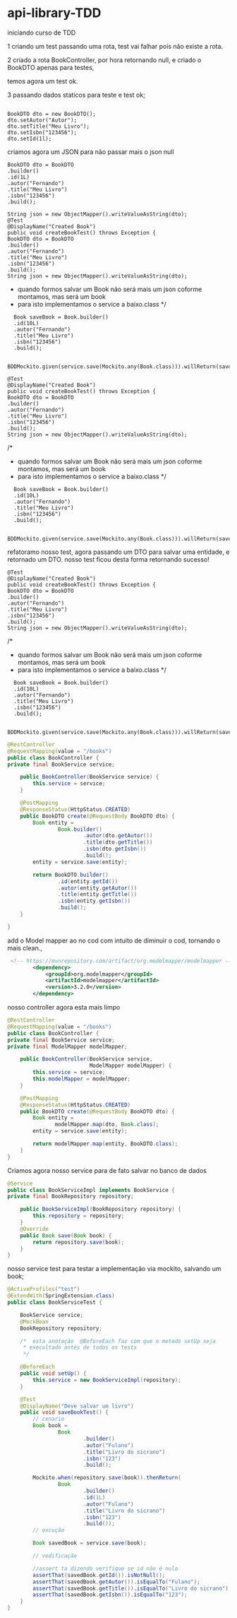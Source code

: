 # api-library-TDD

iniciando curso de TDD

1 criando um test passando uma rota, test vai falhar pois não existe a rota.

2 criado a rota BookController, por hora retornando null,
e criado o BookDTO apenas para testes,

temos agora um test ok.

3 passando dados staticos para teste e test ok;
```lombok.config
    
BookDTO dto = new BookDTO();
dto.setAutor("Autor");
dto.setTitle("Meu Livro");
dto.setIsbn("123456");
dto.setId(1l);
```
criamos agora um JSON para não passar mais o json null

```lombok.config
BookDTO dto = BookDTO
.builder()
.id(1L)
.autor("Fernando")
.title("Meu Livro")
.isbn("123456")
.build();

String json = new ObjectMapper().writeValueAsString(dto);
@Test
@DisplayName("Created Book")
public void createBookTest() throws Exception {
BookDTO dto = BookDTO
.builder()
.autor("Fernando")
.title("Meu Livro")
.isbn("123456")
.build();
String json = new ObjectMapper().writeValueAsString(dto);
```
* quando formos salvar um Book não será mais um json coforme montamos, mas será um book
* para isto implementamos o service a baixo.class
*/
 
```lombok.config
  Book saveBook = Book.builder()
  .id(10L)
  .autor("Fernando")
  .title("Meu Livro")
  .isbn("123456")
  .build();

        BDDMockito.given(service.save(Mockito.any(Book.class))).willReturn(saveBook);

@Test
@DisplayName("Created Book")
public void createBookTest() throws Exception {
BookDTO dto = BookDTO
.builder()
.autor("Fernando")
.title("Meu Livro")
.isbn("123456")
.build();
String json = new ObjectMapper().writeValueAsString(dto);
```
/*

* quando formos salvar um Book não será mais um json coforme montamos, mas será um book
* para isto implementamos o service a baixo.class
*/
```lombok.config
  Book saveBook = Book.builder()
  .id(10L)
  .autor("Fernando")
  .title("Meu Livro")
  .isbn("123456")
  .build();

        BDDMockito.given(service.save(Mockito.any(Book.class))).willReturn(saveBook);
```
refatoramo nosso test, agora passando um DTO para salvar uma entidade, e retornado um DTO.
nosso test ficou desta forma retornando sucesso!

```lombok.config
@Test
@DisplayName("Created Book")
public void createBookTest() throws Exception {
BookDTO dto = BookDTO
.builder()
.autor("Fernando")
.title("Meu Livro")
.isbn("123456")
.build();
String json = new ObjectMapper().writeValueAsString(dto);
```
/*
* quando formos salvar um Book não será mais um json coforme montamos, mas será um book
* para isto implementamos o service a baixo.class
*/
  
```lombok.config
  Book saveBook = Book.builder()
  .id(10L)
  .autor("Fernando")
  .title("Meu Livro")
  .isbn("123456")
  .build();

  BDDMockito.given(service.save(Mockito.any(Book.class))).willReturn(saveBook);
```

```java
@RestController
@RequestMapping(value = "/books")
public class BookController {
private final BookService service;

    public BookController(BookService service) {
        this.service = service;
    }

    @PostMapping
    @ResponseStatus(HttpStatus.CREATED)
    public BookDTO create(@RequestBody BookDTO dto) {
        Book entity =
                Book.builder()
                        .autor(dto.getAutor())
                        .title(dto.getTitle())
                        .isbn(dto.getIsbn())
                        .build();
        entity = service.save(entity);

        return BookDTO.builder()
                .id(entity.getId())
                .autor(entity.getAutor())
                .title(entity.getTitle())
                .isbn(entity.getIsbn())
                .build();
    }

}
```
add o Model mapper ao no cod com intuito de diminuir o cod, tornando o mais clean., 
```xml
 <!-- https://mvnrepository.com/artifact/org.modelmapper/modelmapper -->
        <dependency>
            <groupId>org.modelmapper</groupId>
            <artifactId>modelmapper</artifactId>
            <version>3.2.0</version>
        </dependency>
```

nosso controller agora esta mais limpo

```java
@RestController
@RequestMapping(value = "/books")
public class BookController {
private final BookService service;
private final ModelMapper modelMapper;

    public BookController(BookService service,
                          ModelMapper modelMapper) {
        this.service = service;
        this.modelMapper = modelMapper;
    }

    @PostMapping
    @ResponseStatus(HttpStatus.CREATED)
    public BookDTO create(@RequestBody BookDTO dto) {
        Book entity =
               modelMapper.map(dto, Book.class);
        entity = service.save(entity);

        return modelMapper.map(entity, BookDTO.class);
    }
}

```
Criamos agora nosso service para de fato salvar no banco de dados


```java
@Service
public class BookServiceImpl implements BookService {
private final BookRepository repository;

    public BookServiceImpl(BookRepository repository) {
        this.repository = repository;
    }
    @Override
    public Book save(Book book) {
        return repository.save(book);
    }
}

```
nosso service test para testar a implementação via mockito, salvando um book;

```java
@ActiveProfiles("test")
@ExtendWith(SpringExtension.class)
public class BookServiceTest {

    BookService service;
    @MockBean
    BookRepository repository;

    /*  esta anotação  @BeforeEach faz com que o metodo setUp seja
     * execultado antes de todos os tests
     */

    @BeforeEach
    public void setUp() {
        this.service = new BookServiceImpl(repository);
    }

    @Test
    @DisplayName("Deve salvar um livro")
    public void saveBookTest() {
        // cenario
        Book book =
                Book
                        .builder()
                        .autor("Fulano")
                        .title("Livro do sicrano")
                        .isbn("123")
                        .build();

        Mockito.when(repository.save(book)).thenReturn(
                Book
                        .builder()
                        .id(1L)
                        .autor("Fulano")
                        .title("Livro do sicrano")
                        .isbn("123")
                        .build());
        // excução

        Book savedBook = service.save(book);

        // vedificação

        //assert ta dizendo verifique se id não é nulo
        assertThat(savedBook.getId()).isNotNull();
        assertThat(savedBook.getAutor()).isEqualTo("Fulano");
        assertThat(savedBook.getTitle()).isEqualTo("Livro do sicrano");
        assertThat(savedBook.getIsbn()).isEqualTo("123");
    }
}
```